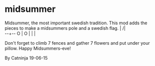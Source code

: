 # midsummer

Midsummer, the most important swedish tradition. This mod adds the pieces to make a midsummers pole and a swedish flag.
  |
 /|\
--+--
O | O
  |
  |
  |

Don't forget to climb 7 fences and gather 7 flowers and put under your pillow. Happy Midsummers-eve!

By Catninja 19-06-15
